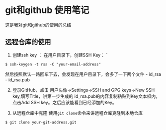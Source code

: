 # git和github 使用笔记
这是我对git和github的使用的总结

## 远程仓库的使用
1. 创建ssh key ：
在用户目录下，创建SSH Key：
`
```shell
$ ssh-keygen -t rsa -C "your-email-address"
```
然后按照默认一路回车下去，会发现在用户目录下，会多了一下两个文件
	- id_rsa
	- id_rsa.pub
	
2. 登录GitHub，点击 用户头像->Settings->SSH and GPG keys->New SSH key,填写Title，讲第一步生成的
id_rsa.pub的内容复制粘贴到Key文本框内，点击Add SSH key。之后应该能看到已经添加的Key。

3. 从远程仓库中克隆
使用```git clone```命令来讲远程仓库克隆到本地仓库
```shell
$ git clone your-git-address.git
```

